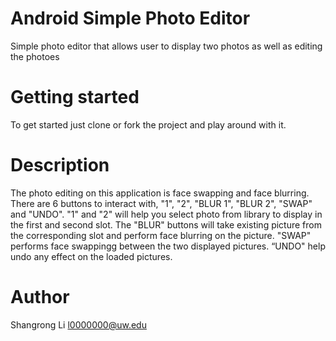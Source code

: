# Android Simple Photo Editor
Simple photo editor that allows user to display two photos as well as editing the photoes

# Getting started
To get started just clone or fork the project and play around with it.

# Description
The photo editing on this application is face swapping and face blurring. There are 6 buttons to interact with, "1", "2", "BLUR 1", "BLUR 2", "SWAP" and 
"UNDO". "1" and "2" will help you select photo from library to display in the first and second slot. The "BLUR" buttons will take existing picture from the corresponding slot and perform face blurring on the picture. "SWAP" performs face swappingg between the two displayed pictures. “UNDO" help undo any effect on the loaded pictures.

# Author
Shangrong Li
l0000000@uw.edu
